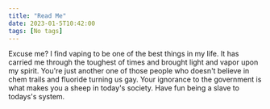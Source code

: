 ```yaml
---
title: "Read Me"
date: 2023-01-5T10:42:00
tags: [No tags]
---
```

Excuse me? I find vaping to be one of the best things in my life.  It has carried me through the toughest of times and brought light and vapor upon my spirit.  You're just another one of those people who doesn't believe in chem trails and fluoride turning us gay.  Your ignorance to the government is what makes you a sheep in today's society. Have fun being a slave to todays's system.﻿